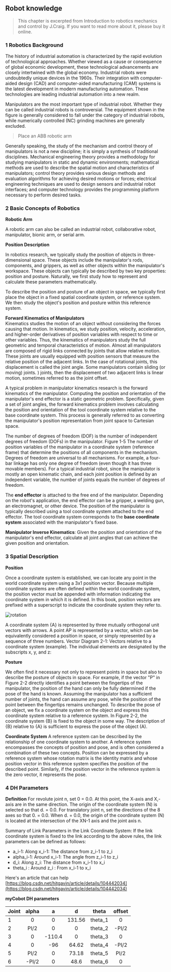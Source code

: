## Robot knowledge

> This chapter is excerpted from Introduction to robotics mechanics and control by J.Craig. If you want to read more about it, please buy it online.

### 1 Robotics Background

The history of industrial automation is characterized by the rapid evolution of technological approaches. Whether viewed as a cause or consequence of global economic development, these technological advancements are closely intertwined with the global economy. Industrial robots were undoubtedly unique devices in the 1960s. Their integration with computer-aided design (CAD) and computer-aided manufacturing (CAM) systems is the latest development in modern manufacturing automation. These technologies are leading industrial automation into a new realm.

Manipulators are the most important type of industrial robot. Whether they can be called industrial robots is controversial. The equipment shown in the figure is generally considered to fall under the category of industrial robots, while numerically controlled (NC) grinding machines are generally excluded.

>Place an ABB robotic arm

Generally speaking, the study of the mechanism and control theory of manipulators is not a new discipline; it is simply a synthesis of traditional disciplines. Mechanical engineering theory provides a methodology for studying manipulators in static and dynamic environments; mathematical methods are used to describe the spatial motion and characteristics of manipulators; control theory provides various design methods and evaluation algorithms for achieving desired motions or forces; electrical engineering techniques are used to design sensors and industrial robot interfaces; and computer technology provides the programming platform necessary to perform desired tasks.

### 2 Basic Concepts of Robotics

**Robotic Arm**

A robotic arm can also be called an industrial robot, collaborative robot, manipulator, bionic arm, or serial arm.

**Position Description**

In robotics research, we typically study the position of objects in three-dimensional space. These objects include the manipulator's rods, components, and grippers, as well as other objects within the manipulator's workspace. These objects can typically be described by two key properties: position and posture. Naturally, we first study how to represent and calculate these parameters mathematically.

To describe the position and posture of an object in space, we typically first place the object in a fixed spatial coordinate system, or reference system. We then study the object's position and posture within this reference system.

**Forward Kinematics of Manipulators**<br>
Kinematics studies the motion of an object without considering the forces causing that motion. In kinematics, we study position, velocity, acceleration, and higher-order derivatives of position variables with respect to time or other variables. Thus, the kinematics of manipulators study the full geometric and temporal characteristics of motion. Almost all manipulators are composed of rigid links connected by joints that allow relative motion. These joints are usually equipped with position sensors that measure the relative position of the adjacent links. In the case of rotational joints, this displacement is called the joint angle. Some manipulators contain sliding (or moving) joints. ) joints, then the displacement of two adjacent links is linear motion, sometimes referred to as the joint offset.

A typical problem in manipulator kinematics research is the forward kinematics of the manipulator. Computing the position and orientation of the manipulator's end effector is a static geometric problem. Specifically, given a set of joint angles, the forward kinematics problem involves calculating the position and orientation of the tool coordinate system relative to the base coordinate system. This process is generally referred to as converting the manipulator's position representation from joint space to Cartesian space.

The number of degrees of freedom (DOF) is the number of independent degrees of freedom (DOFs) in the manipulator. Figure 1-5 The number of position variables of the manipulator in a coordinate system (reference frame) that determine the positions of all components in the mechanism. Degrees of freedom are universal to all mechanisms. For example, a four-bar linkage has only one degree of freedom (even though it has three movable members). For a typical industrial robot, since the manipulator is mostly an open kinematic chain, and each joint position is defined by an independent variable, the number of joints equals the number of degrees of freedom.

The **end effector** is attached to the free end of the manipulator. Depending on the robot's application, the end effector can be a gripper, a welding gun, an electromagnet, or other device. The position of the manipulator is typically described using a tool coordinate system attached to the end effector. The tool coordinate system corresponds to the **base coordinate system** associated with the manipulator's fixed base.

**Manipulator Inverse Kinematics**: Given the position and orientation of the manipulator's end effector, calculate all joint angles that can achieve the given position and orientation.

### 3 Spatial Description

**Position**

Once a coordinate system is established, we can locate any point in the world coordinate system using a 3x1 position vector. Because multiple coordinate systems are often defined within the world coordinate system, the position vector must be appended with information indicating the coordinate system in which it is defined. In this book, position vectors are prefixed with a superscript to indicate the coordinate system they refer to.

![rotation](../resources/6-RoboticArmKnowledge/6.2-1.png)

A coordinate system {A} is represented by three mutually orthogonal unit vectors with arrows. A point AP is represented by a vector, which can be equivalently considered a position in space, or simply represented by a sequence of three numbers. Vector Diagram 2-1: Vectors relative to a coordinate system (example). The individual elements are designated by the subscripts x, y, and z:

**Posture**

We often find it necessary not only to represent points in space but also to describe the posture of objects in space. For example, if the vector "P" in Figure 2-2 directly identifies a point between the fingertips of the manipulator, the position of the hand can only be fully determined if the pose of the hand is known. Assuming the manipulator has a sufficient number of joints, the hand can assume any pose, while the position of the point between the fingertips remains unchanged. To describe the pose of an object, we fix a coordinate system on the object and express this coordinate system relative to a reference system. In Figure 2-2, the coordinate system {B} is fixed to the object in some way. The description of {B} relative to {A} is sufficient to express the pose of the object (A).

**Coordinate System**
A reference system can be described by the relationship of one coordinate system to another. A reference system encompasses the concepts of position and pose, and is often considered a combination of these two concepts. Position can be expressed by a reference system whose rotation matrix is ​​the identity matrix and whose position vector in this reference system specifies the position of the described point. Similarly, if the position vector in the reference system is the zero vector, it represents the pose.

### 4 DH Parameters

**Definition**
For revolute joint n, set 0 = 0.0. At this point, the X-axis and X,-axis are in the same direction. The origin of the coordinate system (N) is selected so that d. = 0.0. For translatory joint n, set the directions of the 8 axes so that 0. = 0.0. When d. = 0.0, the origin of the coordinate system (N) is located at the intersection of the XN-1 axis and the joint axis n.

Summary of Link Parameters in the Link Coordinate System: If the link coordinate system is fixed to the link according to the above rules, the link parameters can be defined as follows:

- a_i-1: Along x_i-1: The distance from z_i-1 to z_i
- alpha_i-1: Around x_i-1: The angle from z_i-1 to z_i
- d_i: Along z_i: The distance from x_i-1 to x_i
- theta_i : Around z_i : From x_i-1 to x_i

Here's an article that can help
[https://blog.csdn.net/hitgavin/article/details/104442034](https://blog.csdn.net/hitgavin/article/details/104442034)


**myCobot DH parameters**

|Joint      | alpha|a|d|theta|offset|
|---           | :---:| :---:| :---:| :---:| :---:|
|1|0		|0|		131.56|theta_1|0|
|2|PI/2		|0|		0|theta_2|-PI/2|
|3|0		|-110.4|0|theta_3|0|
|4|0		|-96|	64.62|theta_4|-PI/2|
|5|PI/2		|0|		73.18|theta_5|PI/2|
|6|-PI/2	|0|		48.6|theta_6|0|
